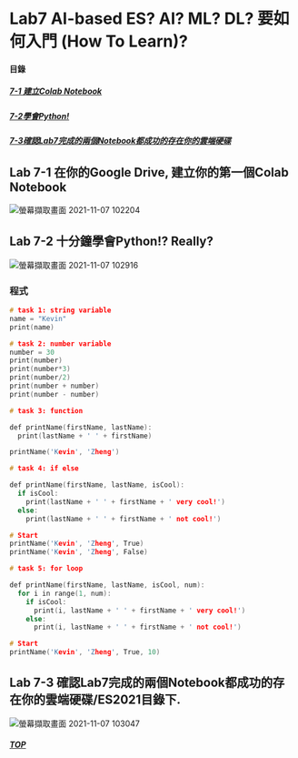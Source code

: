 # Lab7 AI-based ES? AI? ML? DL? 要如何入門 (How To Learn)? 

#### 目錄
<a name="000"/>

##### [7-1 建立Colab Notebook](#001)
##### [7-2學會Python!](#002)
##### [7-3確認Lab7完成的兩個Notebook都成功的存在你的雲端硬碟](#003)

<a name="001"/>

## Lab 7-1 在你的Google Drive, 建立你的第一個Colab Notebook 

![螢幕擷取畫面 2021-11-07 102204](https://user-images.githubusercontent.com/89327102/140630170-5cdb326a-352d-4068-8806-f472f16820df.jpg)

<a name="002"/>

## Lab 7-2 十分鐘學會Python!? Really?

![螢幕擷取畫面 2021-11-07 102916](https://user-images.githubusercontent.com/89327102/140630189-8b66fca1-31e7-4336-9632-0a480894ac86.jpg)

### 程式
````C
# task 1: string variable
name = "Kevin"
print(name)

# task 2: number variable
number = 30
print(number)
print(number*3)
print(number/2)
print(number + number)
print(number - number)

# task 3: function

def printName(firstName, lastName):
  print(lastName + ' ' + firstName)

printName('Kevin', 'Zheng')

# task 4: if else

def printName(firstName, lastName, isCool):
  if isCool:
    print(lastName + ' ' + firstName + ' very cool!')
  else:
    print(lastName + ' ' + firstName + ' not cool!')

# Start
printName('Kevin', 'Zheng', True)
printName('Kevin', 'Zheng', False)

# task 5: for loop

def printName(firstName, lastName, isCool, num):
  for i in range(1, num):
    if isCool:
      print(i, lastName + ' ' + firstName + ' very cool!')
    else:
      print(i, lastName + ' ' + firstName + ' not cool!')

# Start
printName('Kevin', 'Zheng', True, 10)
````

<a name="003"/>

## Lab 7-3 確認Lab7完成的兩個Notebook都成功的存在你的雲端硬碟/ES2021目錄下.

![螢幕擷取畫面 2021-11-07 103047](https://user-images.githubusercontent.com/89327102/140630262-fa9db495-f9c5-474b-a1b5-12c55f4bb485.jpg)


##### [TOP](#000)

